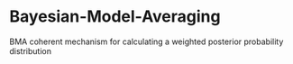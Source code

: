 # Bayesian-Model-Averaging
BMA coherent mechanism for calculating a weighted posterior probability distribution 
